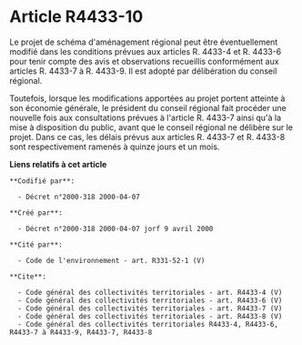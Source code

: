 # Article R4433-10

Le projet de schéma d'aménagement régional peut être éventuellement modifié dans les conditions prévues aux articles R.
4433-4 et R. 4433-6 pour tenir compte des avis et observations recueillis conformément aux articles R. 4433-7 à R. 4433-9. Il
est adopté par délibération du conseil régional.

Toutefois, lorsque les modifications apportées au projet portent atteinte à son économie générale, le président du conseil
régional fait procéder une nouvelle fois aux consultations prévues à l'article R. 4433-7 ainsi qu'à la mise à disposition du
public, avant que le conseil régional ne délibère sur le projet. Dans ce cas, les délais prévus aux articles R. 4433-7 et R.
4433-8 sont respectivement ramenés à quinze jours et un mois.

**Liens relatifs à cet article**

	**Codifié par**:

	  - Décret n°2000-318 2000-04-07

	**Créé par**:

	  - Décret n°2000-318 2000-04-07 jorf 9 avril 2000

	**Cité par**:

	  - Code de l'environnement - art. R331-52-1 (V)

	**Cite**:

	  - Code général des collectivités territoriales - art. R4433-4 (V)
	  - Code général des collectivités territoriales - art. R4433-6 (V)
	  - Code général des collectivités territoriales - art. R4433-7 (V)
	  - Code général des collectivités territoriales - art. R4433-8 (V)
	  - Code général des collectivités territoriales R4433-4, R4433-6, R4433-7 à R4433-9, R4433-7, R4433-8
